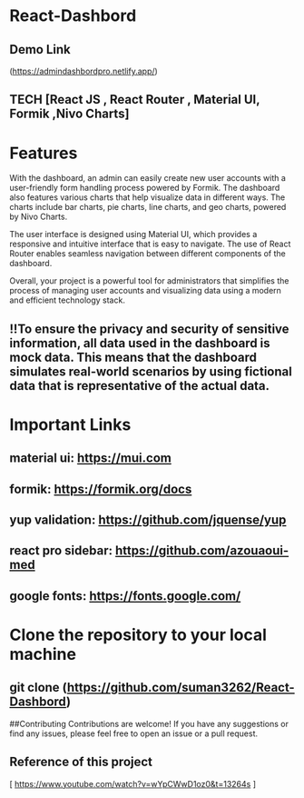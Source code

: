 # React-Dashbord

## Demo Link 
 (https://admindashbordpro.netlify.app/)

## TECH   [React JS , React Router , Material UI, Formik ,Nivo Charts]

# Features
With the dashboard, an admin can easily create new user accounts with a user-friendly form handling process powered by Formik. The dashboard also features various charts that help visualize data in different ways. The charts include bar charts, pie charts, line charts, and geo charts, powered by Nivo Charts.

The user interface is designed using Material UI, which provides a responsive and intuitive interface that is easy to navigate. The use of React Router enables seamless navigation between different components of the dashboard.

Overall, your project is a powerful tool for administrators that simplifies the process of managing user accounts and visualizing data using a modern and efficient technology stack. 
## !!To ensure the privacy and security of sensitive information, all data used in the dashboard is mock data. This means that the dashboard simulates real-world scenarios by using fictional data that is representative of the actual data.

# Important Links
 ## material ui: https://mui.com
 ## formik: https://formik.org/docs
 ## yup validation: https://github.com/jquense/yup
 ## react pro sidebar: https://github.com/azouaoui-med
## google fonts: https://fonts.google.com/

# Clone the repository to your local machine 
## git clone (https://github.com/suman3262/React-Dashbord)

##Contributing 
Contributions are welcome! If you have any suggestions or find any issues, please feel free to open an issue or a pull request.

## Reference of this project 
[ https://www.youtube.com/watch?v=wYpCWwD1oz0&t=13264s ]
